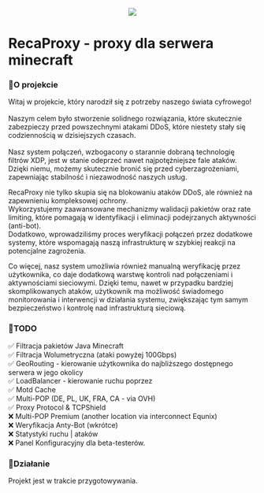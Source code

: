 <p align="center">
  <img src="https://github.com/recaproxy/minecraft-proxy/assets/125393057/beeb1b76-1d29-4a0b-b3dc-b3ec5e62d420" />
</p>



# RecaProxy - proxy dla serwera minecraft

### 📌O projekcie

Witaj w projekcie, który narodził się z potrzeby naszego świata cyfrowego!<br><br>
Naszym celem było stworzenie solidnego rozwiązania, które skutecznie zabezpieczy przed powszechnymi atakami DDoS, które niestety stały się codziennością w dzisiejszych czasach.<br>
<br>
Nasz system połączeń, wzbogacony o starannie dobraną technologię filtrów XDP, jest w stanie odeprzeć nawet najpotężniejsze fale ataków. <br>
Dzięki niemu, możemy skutecznie bronić się przed cyberzagrożeniami, zapewniając stabilność i niezawodność naszych usług.

RecaProxy nie tylko skupia się na blokowaniu ataków DDoS, ale również na zapewnieniu kompleksowej ochrony.<br>
Wykorzystujemy zaawansowane mechanizmy walidacji pakietów oraz rate limiting, które pomagają w identyfikacji i eliminacji podejrzanych aktywności (anti-bot).<br> 
Dodatkowo, wprowadziliśmy proces weryfikacji połączeń przez dodatkowe systemy, które wspomagają naszą infrastrukturę w szybkiej reakcji na potencjalne zagrożenia.<br>

Co więcej, nasz system umożliwia również manualną weryfikację przez użytkownika, co daje dodatkową warstwę kontroli nad połączeniami i aktywnościami sieciowymi. 
Dzięki temu, nawet w przypadku bardziej skomplikowanych ataków, użytkownik ma możliwość świadomego monitorowania i interwencji w działania systemu, zwiększając tym samym bezpieczeństwo i kontrolę nad infrastrukturą sieciową.

### 📌TODO

✅ Filtracja pakietów Java Minecraft<br>
✅ Filtracja Wolumetryczna (ataki powyżej 100Gbps)<br>
✅ GeoRouting - kierowanie użytkownika do najbliższego dostępnego serwera w jego okolicy<br>
✅ LoadBalancer - kierowanie ruchu poprzez <br>
✅ Motd Cache<br>
✅ Multi-POP (DE, PL, UK, FRA, CA - via OVH)<br>
✅ Proxy Protocol & TCPShield <br>
❌ Multi-POP Premium (another location via interconnect Equnix)<br>
❌ Weryfikacja Anty-Bot (wkrótce)<br>
❌ Statystyki ruchu | ataków<br>
❌ Panel Konfiguracyjny dla beta-testerów.<br>


### 📌Działanie
Projekt jest w trakcie przygotowywania.
